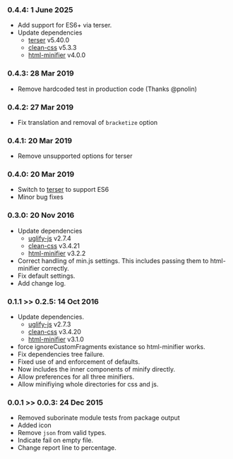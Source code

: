 ### 0.4.4: 1 June 2025
* Add support for ES6+ via terser.
* Update dependencies
  * [terser](https://github.com/terser-js/terser) v5.40.0
  * [clean-css](https://github.com/jakubpawlowicz/clean-css) v5.3.3
  * [html-minifier](http://kangax.github.io/html-minifier/) v4.0.0

### 0.4.3: 28 Mar 2019
* Remove hardcoded test in production code (Thanks @pnolin)

### 0.4.2: 27 Mar 2019
* Fix translation and removal of `bracketize` option

### 0.4.1: 20 Mar 2019
* Remove unsupported options for terser

### 0.4.0: 20 Mar 2019
* Switch to [terser](https://github.com/terser-js/terser) to support ES6
* Minor bug fixes

### 0.3.0: 20 Nov 2016
* Update dependencies
  * [uglify-js](http://lisperator.net/uglifyjs) v2.7.4
  * [clean-css](https://github.com/jakubpawlowicz/clean-css) v3.4.21
  * [html-minifier](http://kangax.github.io/html-minifier/) v3.2.2
* Correct handling of min.js settings. This includes passing them to html-minifier correctly.
* Fix default settings.
* Add change log.

### 0.1.1 >> 0.2.5: 14 Oct 2016
* Update dependencies.
  * [uglify-js](http://lisperator.net/uglifyjs) v2.7.3
  * [clean-css](https://github.com/jakubpawlowicz/clean-css) v3.4.20
  * [html-minifier](http://kangax.github.io/html-minifier/) v3.1.0
* force ignoreCustomFragments existance so html-minifier works.
* Fix dependencies tree failure.
* Fixed use of and enforcement of defaults.
* Now includes the inner components of minify directly.
* Allow preferences for all three minifiers.
* Allow minifiying whole directories for css and js.

### 0.0.1 >> 0.0.3: 24 Dec 2015
* Removed suborinate module tests from package output
* Added icon
* Remove `json` from valid types.
* Indicate fail on empty file.
* Change report line to percentage.